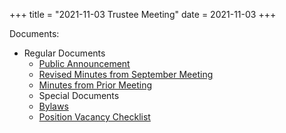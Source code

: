 +++
title = "2021-11-03 Trustee Meeting"
date = 2021-11-03
+++

Documents:

<ul>
<li>Regular Documents
<ul>
<li><a href="../../meeting_announce/20211103.pdf">Public Announcement</a></li>
<li><a href="../../minutes/20210901_revised.docx">Revised Minutes from September Meeting</a></li>
<li><a href="../../minutes/20211006.docx">Minutes from Prior Meeting</a></li>
</li>
<li>Special Documents
<li><a href="../TRUSTEE_bylaws1104-3.2021_MARKUP.docx">Bylaws</a></li>
<li><a href="../TRUSTEE_Position_Vacancy_Checklist.docx">Position Vacancy Checklist</a></li>
</ul>
</li>
</ul>
